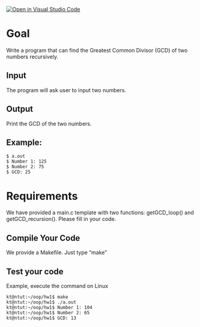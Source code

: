 [![Open in Visual Studio Code](https://classroom.github.com/assets/open-in-vscode-f059dc9a6f8d3a56e377f745f24479a46679e63a5d9fe6f495e02850cd0d8118.svg)](https://classroom.github.com/online_ide?assignment_repo_id=7309290&assignment_repo_type=AssignmentRepo)
# Goal
Write a program that can find the Greatest Common Divisor (GCD) of two numbers recursively.

## Input
The program will ask user to input two numbers.

## Output
Print the GCD of the two numbers.

## Example:
```
$ a.out
$ Number 1: 125
$ Number 2: 75
$ GCD: 25
```

# Requirements

We have provided a main.c template with two functions: getGCD_loop() and getGCD_recursion(). Please fill in your code. 


## Compile Your Code

We provide a Makefile. Just type “make”


## Test your code
Example, execute the command on Linux
```
kt@ntut:~/oop/hw1$ make
kt@ntut:~/oop/hw1$ ./a.out
kt@ntut:~/oop/hw1$ Number 1: 104
kt@ntut:~/oop/hw1$ Number 2: 65
kt@ntut:~/oop/hw1$ GCD: 13
```
